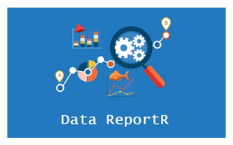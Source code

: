 ![Photo portrait](https://github.com/FlorenceMounier/DataReportR_website/blob/main/_includes/header_image1.jpg)
